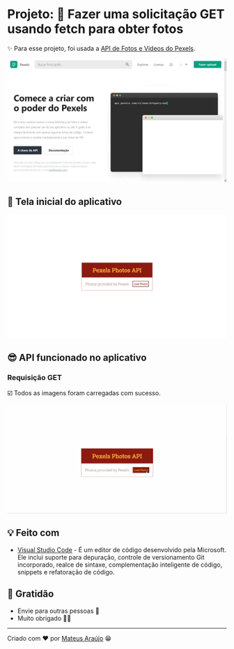 # Projeto: 💎 Fazer uma solicitação GET usando fetch para obter fotos

✨ Para esse projeto, foi usada a [API de Fotos e Vídeos do Pexels](https://www.pexels.com/pt-br/api/).

![Pexels API](./assets/img/readme/tela-api-pexels.png)

## 🙂 Tela inicial do aplicativo

![Tela incial](assets/img/readme/tela-inicial-app.png)

## 😎 API funcionado no aplicativo

### Requisição GET

☑️ Todos as imagens foram carregadas com sucesso.

![API funcionando no app](assets/img/readme/api-funcionando.gif)

## 💡 Feito com

- [Visual Studio Code](https://code.visualstudio.com/) - É um editor de código desenvolvido pela Microsoft. Ele inclui suporte para depuração, controle de versionamento Git incorporado, realce de sintaxe, complementação inteligente de código, snippets e refatoração de código.

## 💝 Gratidão

- Envie para outras pessoas 📧
- Muito obrigado 👋😎

---

Criado com ❤️ por [Mateus Araújo](https://github.com/mateusaraujos) 😁
